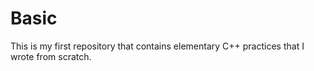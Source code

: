 # Basic
This is my first repository that contains elementary C++ practices that I wrote from scratch.
